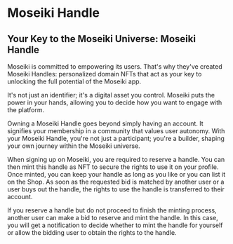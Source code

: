 # Moseiki Handle

## Your Key to the Moseiki Universe: Moseiki Handle

Moseiki is committed to empowering its users. That's why they've created Moseiki Handles: personalized domain NFTs that act as your key to unlocking the full potential of the Moseiki app.

It's not just an identifier; it's a digital asset you control. Moseiki puts the power in your hands, allowing you to decide how you want to engage with the platform.

Owning a Moseiki Handle goes beyond simply having an account. It signifies your membership in a community that values user autonomy. With your Moseiki Handle, you're not just a participant; you're a builder, shaping your own journey within the Moseiki universe.

When signing up on Moseiki, you are required to reserve a handle. You can then mint this handle as NFT to secure the rights to use it on your profile. Once minted, you can keep your handle as long as you like or you can list it on the Shop. As soon as the requested bid is matched by another user or a user buys out the handle, the rights to use the handle is transferred to their account.

If you reserve a handle but do not proceed to finish the minting process, another user can make a bid to reserve and mint the handle. In this case, you will get a notification to decide whether to mint the handle for yourself or allow the bidding user to obtain the rights to the handle.
